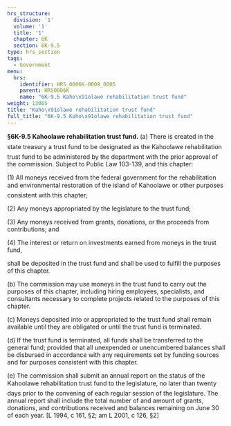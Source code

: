 ```yaml
---
hrs_structure:
  division: '1'
  volume: '1'
  title: '1'
  chapter: 6K
  section: 6K-9.5
type: hrs_section
tags:
  - Government
menu:
  hrs:
    identifier: HRS_0006K-0009_0005
    parent: HRS0006K
    name: "6K-9.5 Kaho\x91olawe rehabilitation trust fund"
weight: 13065
title: "Kaho\x91olawe rehabilitation trust fund"
full_title: "6K-9.5 Kaho\x91olawe rehabilitation trust fund"
---
```

**§6K-9.5 Kahoolawe rehabilitation trust fund.** (a) There is created in the state treasury a trust fund to be designated as the Kahoolawe rehabilitation trust fund to be administered by the department with the prior approval of the commission. Subject to Public Law 103-139, and this chapter:

(1) All moneys received from the federal government for the rehabilitation and environmental restoration of the island of Kahoolawe or other purposes consistent with this chapter;

(2) Any moneys appropriated by the legislature to the trust fund;

(3) Any moneys received from grants, donations, or the proceeds from contributions; and

(4) The interest or return on investments earned from moneys in the trust fund,

shall be deposited in the trust fund and shall be used to fulfill the purposes of this chapter.

(b) The commission may use moneys in the trust fund to carry out the purposes of this chapter, including hiring employees, specialists, and consultants necessary to complete projects related to the purposes of this chapter.

(c) Moneys deposited into or appropriated to the trust fund shall remain available until they are obligated or until the trust fund is terminated.

(d) If the trust fund is terminated, all funds shall be transferred to the general fund; provided that all unexpended or unencumbered balances shall be disbursed in accordance with any requirements set by funding sources and for purposes consistent with this chapter.

(e) The commission shall submit an annual report on the status of the Kahoolawe rehabilitation trust fund to the legislature, no later than twenty days prior to the convening of each regular session of the legislature. The annual report shall include the total number of and amount of grants, donations, and contributions received and balances remaining on June 30 of each year. [L 1994, c 161, §2; am L 2001, c 126, §2]